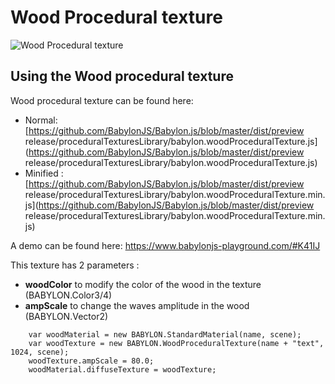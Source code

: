 # Wood Procedural texture

![Wood Procedural texture](/img/extensions/proceduraltextures/woodpt.png)

## Using the Wood procedural texture

Wood procedural texture can be found here: 
- Normal: [https://github.com/BabylonJS/Babylon.js/blob/master/dist/preview release/proceduralTexturesLibrary/babylon.woodProceduralTexture.js](https://github.com/BabylonJS/Babylon.js/blob/master/dist/preview release/proceduralTexturesLibrary/babylon.woodProceduralTexture.js)
- Minified : [https://github.com/BabylonJS/Babylon.js/blob/master/dist/preview release/proceduralTexturesLibrary/babylon.woodProceduralTexture.min.js](https://github.com/BabylonJS/Babylon.js/blob/master/dist/preview release/proceduralTexturesLibrary/babylon.woodProceduralTexture.min.js)

A demo can be found here:  https://www.babylonjs-playground.com/#K41IJ

This texture has 2 parameters :
- **woodColor** to modify the color of the wood in the texture (BABYLON.Color3/4)
- **ampScale** to change the waves amplitude in the wood (BABYLON.Vector2)


```
	var woodMaterial = new BABYLON.StandardMaterial(name, scene);
    var woodTexture = new BABYLON.WoodProceduralTexture(name + "text", 1024, scene);
    woodTexture.ampScale = 80.0;
    woodMaterial.diffuseTexture = woodTexture;
```
